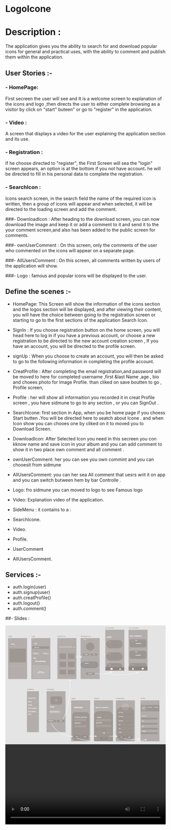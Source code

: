 #  LogoIcone

# Description :

The application gives you the ability to search for and download popular icons for general and practical uses, with the ability to comment and publish them within the application.


## User Stories :-

### - HomePage: 
First secreen the user will see and It is a welcome screen to explanation of the icons and logo ,then
directs the user to either complete browsing as a visitor by click on "start" buteen" or go to "register" in the application.

### - Video :
A screen that displays a video for the user explaining the application section and its use.

### - Registration : 
If he choose directed to "register", the First Screen will sea the "login" screen appears, an option is
at the bottom if you not have account، he will be directed to fill in his personal data to complete the registration.

### - SearchIcon :
Icons search screen, in the search field the name of the required icon is written, then a group of
icons will appear and when selected, it will be directed to the loading screen and add the comment.

###- DownloadIcon :
After heading to the download screen, you can now download the image and keep it or add a
comment to it and send it to the your comment screen,and also  has been added to the public screen
for comments.

###- ownUserComment :
On this screen, only the comments of the user who commented on the icons will appear on a separate page.

###- AllUsersComment :
On this screen, all comments written by users of the application will show.

###- Logo :
famous and popular icons will be displayed to the user.



## Define the scenes :-

- HomePage:
This Screen will show the information of the icons section and the logos section will be displayed, and
after viewing their content, you will have the choice between going to the registration screen or starting
to go to the first sections of the application Search Icon.

- SignIn :
If you choose registration button on the home screen, you will head here to log in if you have a previous
account, or choose a new registration to be directed to the new account creation screen , If you have an
account, you will be directed to the profile screen.

- signUp :
When you choose to create an account, you will then be asked to go to the following information in
completing the profile account.

- CreatProfile :
After completing the email registration,and password will be moved to here for completed username ,first
&last Name ,age , bio and choees photo for Image Profile. than cliked on save boutten to go , Profile screen,


- Profile :
her will show all informaition you recorded it in creat Profile screen , you have sidmune to go to any section , or you can SignOut .

- SearchIcone:
first section in App, when you be home page if you choess Start butten ،You will be directed here to seatch about Icone . 
and when Icon show you can chooes one by cliked on it to moved you to Download Screen.

- DownloadIcon:
After Selected Icon you need in this secreen you con kknow name and save icon in your album and you can add comment to show it in two place own comment and all comment .

- ownUserComment:
her you can see you own commint and you can chooesit from sidmune 

- AllUsersComment:
you can her sea All comment that uesrs writ it on app and you can switch butween hem by bar Controlle  .

- Logo:
fro sidmune you can moved to logo to see Famous logo 

- Video:
Explanation video of the application. 

- SideMenu :
it contains to a : 
- SearchIcone.
- Video.
- Profile.
- UserComment
- AllUsersComment.

## Services :- 

- auth.login(user)
- auth.signup(user)
- auth.creatProfile()
- auth.logout()
- auth.comment()

##- Slides :




<div style="display: flex; flex-direction: column; width: 100%">

<img src="https://raw.githubusercontent.com/MonaFh7/LogoIcone/main/Design.png" />
<video style="width:100%; height: auto;">
<source src="https://github.com/MonaFh7/LogoIcone/blob/main/demo.mp4?raw=true" type="video/mp4" />
</video>

</div>
